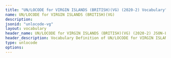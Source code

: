 ```yaml
---
title: "UN/LOCODE for VIRGIN ISLANDS (BRITISH)(VG) (2020-2) Vocabulary"
name: UN/LOCODE for VIRGIN ISLANDS (BRITISH)(VG) 
description: 
jsonid: "unlocode-vg"
layout: vocabulary
header_name: UN/LOCODE for VIRGIN ISLANDS (BRITISH)(VG) (2020-2) JSON-LD Vocabulary
header_description: Vocabulary Definition of UN/LOCODE for VIRGIN ISLANDS (BRITISH)(VG) (2020-2) semantics in HTML format. JSON-LD format is available at [unlocode-vg.jsonld](/vocabulary/unlocode-vg.jsonld)
type: unlocode
options:
---
```

